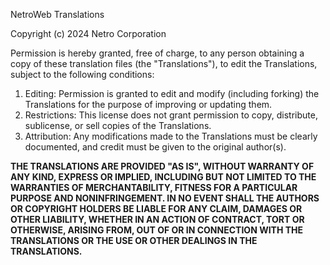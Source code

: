 NetroWeb Translations

Copyright (c) 2024 Netro Corporation

Permission is hereby granted, free of charge, to any person obtaining a copy of these translation files (the "Translations"), to edit the Translations, subject to the following conditions:

1. Editing: Permission is granted to edit and modify (including forking) the Translations for the purpose of improving or updating them.
2. Restrictions: This license does not grant permission to copy, distribute, sublicense, or sell copies of the Translations.
3. Attribution: Any modifications made to the Translations must be clearly documented, and credit must be given to the original author(s).

**THE TRANSLATIONS ARE PROVIDED "AS IS", WITHOUT WARRANTY OF ANY KIND, EXPRESS OR IMPLIED, INCLUDING BUT NOT LIMITED TO THE WARRANTIES OF MERCHANTABILITY, FITNESS FOR A PARTICULAR PURPOSE AND NONINFRINGEMENT. IN NO EVENT SHALL THE AUTHORS OR COPYRIGHT HOLDERS BE LIABLE FOR ANY CLAIM, DAMAGES OR OTHER LIABILITY, WHETHER IN AN ACTION OF CONTRACT, TORT OR OTHERWISE, ARISING FROM, OUT OF OR IN CONNECTION WITH THE TRANSLATIONS OR THE USE OR OTHER DEALINGS IN THE TRANSLATIONS.**

